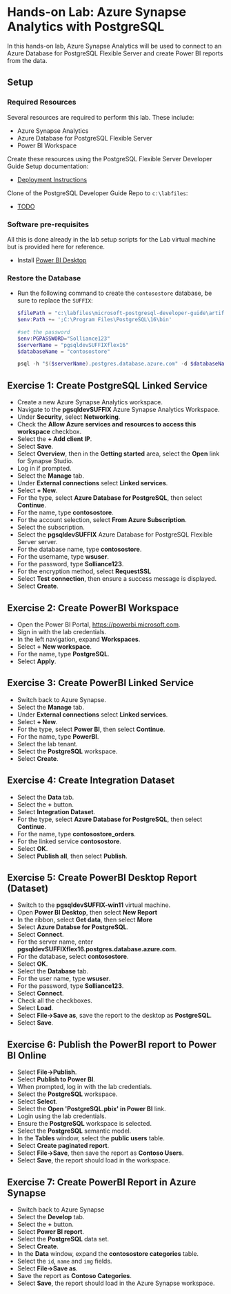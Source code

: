 # Hands-on Lab: Azure Synapse Analytics with PostgreSQL

In this hands-on lab, Azure Synapse Analytics will be used to connect to an Azure Database for PostgreSQL Flexible Server and create Power BI reports from the data.

## Setup

### Required Resources

Several resources are required to perform this lab. These include:

- Azure Synapse Analytics
- Azure Database for PostgreSQL Flexible Server
- Power BI Workspace

Create these resources using the PostgreSQL Flexible Server Developer Guide Setup documentation:

- [Deployment Instructions](../../../11_03_Setup/00_Template_Deployment_Instructions.md)

Clone of the PostgreSQL Developer Guide Repo to `c:\labfiles`:

- [TODO]()

### Software pre-requisites

All this is done already in the lab setup scripts for the Lab virtual machine but is provided here for reference.

- Install [Power BI Desktop](https://www.microsoft.com/download/details.aspx?id=58494)

### Restore the Database

- Run the following command to create the `contosostore` database, be sure to replace the `SUFFIX`:

    ```powershell
    $filePath = "c:\labfiles\microsoft-postgresql-developer-guide\artifacts\data.sql"
    $env:Path += ';C:\Program Files\PostgreSQL\16\bin'
    
    #set the password
    $env:PGPASSWORD="Solliance123"
    $serverName = "pgsqldevSUFFIXflex16"
    $databaseName = "contosostore"

    psql -h "$($serverName).postgres.database.azure.com" -d $databaseName -U wsuser -p 5432 -a -w -f $filePath
    ```

## Exercise 1: Create PostgreSQL Linked Service

- Create a new Azure Synapse Analytics workspace.
- Navigate to the **pgsqldevSUFFIX** Azure Synapse Analytics Workspace.
- Under **Security**, select **Networking**.
- Check the **Allow Azure services and resources to access this workspace** checkbox.
- Select the **+ Add client IP**.
- Select **Save**.
- Select **Overview**, then in the **Getting started** area, select the **Open** link for Synapse Studio.
- Log in if prompted.
- Select the **Manage** tab.
- Under **External connections** select **Linked services**.
- Select **+ New**.
- For the type, select **Azure Database for PostgreSQL**, then select **Continue**.
- For the name, type **contosostore**.
- For the account selection, select **From Azure Subscription**.
- Select the subscription.
- Select the **pgsqldevSUFFIX** Azure Database for PostgreSQL Flexible Server server.
- For the database name, type **contosostore**.
- For the username, type **wsuser**.
- For the password, type **Solliance123**.
- For the encryption method, select **RequestSSL**
- Select **Test connection**, then ensure a success message is displayed.
- Select **Create**.

## Exercise 2: Create PowerBI Workspace

- Open the Power BI Portal, https://powerbi.microsoft.com.
- Sign in with the lab credentials.
- In the left navigation, expand **Workspaces**.
- Select **+ New workspace**.
- For the name, type **PostgreSQL**.
- Select **Apply**.

## Exercise 3: Create PowerBI Linked Service

- Switch back to Azure Synapse.
- Select the **Manage** tab.
- Under **External connections** select **Linked services**.
- Select **+ New**.
- For the type, select **Power BI**, then select **Continue**.
- For the name, type **PowerBI**.
- Select the lab tenant.
- Select the **PostgreSQL** workspace.
- Select **Create**.

## Exercise 4: Create Integration Dataset

- Select the **Data** tab.
- Select the **+** button.
- Select **Integration Dataset**.
- For the type, select **Azure Database for PostgreSQL**, then select **Continue**.
- For the name, type **contosostore_orders**.
- For the linked service **contosostore**.
- Select **OK**.
- Select **Publish all**, then select **Publish**.

## Exercise 5: Create PowerBI Desktop Report (Dataset)

- Switch to the **pgsqldevSUFFIX-win11** virtual machine.
- Open **Power BI Desktop**, then select **New Report**
- In the ribbon, select **Get data**, then select **More**
- Select **Azure Databse for PostgreSQL**.
- Select **Connect**.
- For the server name, enter **pgsqldevSUFFIXflex16.postgres.database.azure.com**.
- For the database, select **contosostore**.
- Select **OK**.
- Select the **Database** tab.
- For the user name, type **wsuser**.
- For the password, type **Solliance123**.
- Select **Connect**.
- Check all the checkboxes.
- Select **Load**.
- Select **File->Save as**, save the report to the desktop as **PostgreSQL**.
- Select **Save**.

## Exercise 6: Publish the PowerBI report to Power BI Online

- Select **File->Publish**.
- Select **Publish to Power BI**.
- When prompted, log in with the lab credentials.
- Select the **PostgreSQL** workspace.
- Select **Select**.
- Select the **Open 'PostgreSQL.pbix' in Power BI** link.
- Login using the lab credentials.
- Ensure the **PostgreSQL** workspace is selected.
- Select the **PostgreSQL** semantic model.
- In the **Tables** window, select the **public users** table.
- Select **Create paginated report**.
- Select **File->Save**, then save the report as **Contoso Users**.
- Select **Save**, the report should load in the workspace.

## Exercise 7: Create PowerBI Report in Azure Synapse

- Switch back to Azure Synapse
- Select the **Develop** tab.
- Select the **+** button.
- Select **Power BI report**.
- Select the **PostgreSQL** data set.
- Select **Create**.
- In the **Data** window, expand the **contosostore categories** table.
- Select the `id`, `name` and `img` fields.
- Select **File->Save as**.
- Save the report as **Contoso Categories**.
- Select **Save**, the report should load in the Azure Synapse workspace.
